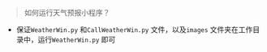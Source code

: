 > 如何运行天气预报小程序？

- 保证`WeatherWin.py` 和`CallWeatherWin.py` 文件，以及`images` 文件夹在工作目录中，运行`WeatherWin.py` 即可
